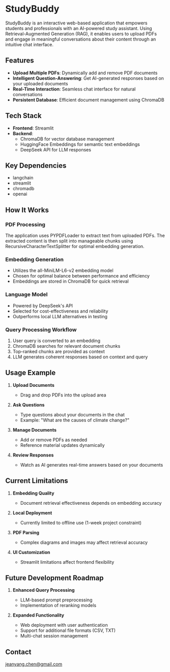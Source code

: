 # StudyBuddy

StudyBuddy is an interactive web-based application that empowers students and professionals with an AI-powered study assistant. Using Retrieval-Augmented Generation (RAG), it enables users to upload PDFs and engage in meaningful conversations about their content through an intuitive chat interface.

## Features

- **Upload Multiple PDFs**: Dynamically add and remove PDF documents
- **Intelligent Question-Answering**: Get AI-generated responses based on your uploaded documents
- **Real-Time Interaction**: Seamless chat interface for natural conversations
- **Persistent Database**: Efficient document management using ChromaDB

## Tech Stack

- **Frontend**: Streamlit
- **Backend**:
  - ChromaDB for vector database management
  - HuggingFace Embeddings for semantic text embeddings
  - DeepSeek API for LLM responses

## Key Dependencies

- langchain
- streamlit
- chromadb
- openai

## How It Works

### PDF Processing
The application uses PYPDFLoader to extract text from uploaded PDFs. The extracted content is then split into manageable chunks using RecursiveCharacterTextSplitter for optimal embedding generation.

### Embedding Generation
- Utilizes the all-MiniLM-L6-v2 embedding model
- Chosen for optimal balance between performance and efficiency
- Embeddings are stored in ChromaDB for quick retrieval

### Language Model
- Powered by DeepSeek's API
- Selected for cost-effectiveness and reliability
- Outperforms local LLM alternatives in testing

### Query Processing Workflow
1. User query is converted to an embedding
2. ChromaDB searches for relevant document chunks
3. Top-ranked chunks are provided as context
4. LLM generates coherent responses based on context and query

## Usage Example

1. **Upload Documents**
   - Drag and drop PDFs into the upload area

2. **Ask Questions**
   - Type questions about your documents in the chat
   - Example: "What are the causes of climate change?"

3. **Manage Documents**
   - Add or remove PDFs as needed
   - Reference material updates dynamically

4. **Review Responses**
   - Watch as AI generates real-time answers based on your documents

## Current Limitations

1. **Embedding Quality**
   - Document retrieval effectiveness depends on embedding accuracy

2. **Local Deployment**
   - Currently limited to offline use (1-week project constraint)

3. **PDF Parsing**
   - Complex diagrams and images may affect retrieval accuracy

4. **UI Customization**
   - Streamlit limitations affect frontend flexibility

## Future Development Roadmap

1. **Enhanced Query Processing**
   - LLM-based prompt preprocessing
   - Implementation of reranking models

2. **Expanded Functionality**
   - Web deployment with user authentication
   - Support for additional file formats (CSV, TXT)
   - Multi-chat session management

## Contact

jeanyang.chen@gmail.com
